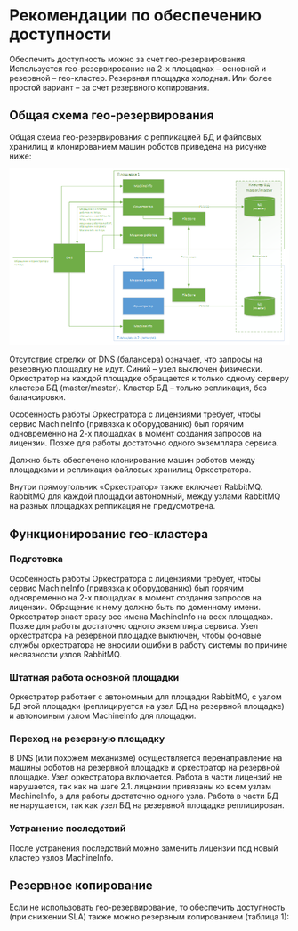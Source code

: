 # Рекомендации по обеспечению доступности

Обеспечить доступность можно за счет гео-резервирования. Используется гео-резервирование на 2-х площадках – основной и резервной – гео-кластер. Резервная площадка холодная. Или более простой вариант – за счет резервного копирования.

## Общая схема гео-резервирования

Общая схема гео-резервирования с репликацией БД и файловых хранилищ и клонированием машин роботов приведена на рисунке ниже:

![](<../../.gitbook/assets/Орк. Общая схема гео-резервирования с репликацией БД.png>)

Отсутствие стрелки от DNS (балансера) означает, что запросы на резервную площадку не идут. Синий – узел выключен физически. Оркестратор на каждой площадке обращается к только одному серверу кластера БД (master/master). Кластер БД – только репликация, без балансировки.

Особенность работы Оркестратора с лицензиями требует, чтобы сервис MachineInfo (привязка к оборудованию) был горячим одновременно на 2-х площадках в момент создания запросов на лицензии. Позже для работы достаточно одного экземпляра сервиса.

Должно быть обеспечено клонирование машин роботов между площадками и репликация файловых хранилищ Оркестратора.

Внутри прямоугольник «Оркестратор» также включает RabbitMQ. RabbitMQ для каждой площадки автономный, между узлами RabbitMQ на разных площадках репликация не предусмотрена.

## Функционирование гео-кластера
### Подготовка
Особенность работы Оркестратора с лицензиями требует, чтобы сервис MachineInfo (привязка к оборудованию) был горячим одновременно на 2-х площадках в момент создания запросов на лицензии. Обращение к нему должно быть по доменному имени. 
Оркестратор знает сразу все имена MachineInfo на всех площадках.
Позже для работы достаточно одного экземпляра сервиса.
Узел оркестратора на резервной площадке выключен, чтобы фоновые службы оркестратора не вносили ошибки в работу системы по причине несвязности узлов RabbitMQ.

###  Штатная работа основной площадки
Оркестратор работает с автономным для площадки RabbitMQ, с узлом БД этой площадки (реплицируется на узел БД на резервной площадке) и автономным узлом MachineInfo для площадки.

###  Переход на резервную площадку
В DNS (или похожем механизме) осуществляется перенаправление на машины роботов на резервной площадке и оркестратор на резервной площадке. 
Узел оркестратора включается. 
Работа в части лицензий не нарушается, так как на шаге 2.1. лицензии привязаны ко всем узлам MachineInfo, а для работы достаточно одного узла.
Работа в части БД не нарушается, так как узел БД на резервной площадке реплицирован.

###  Устранение последствий
После устранения последствий можно заменить лицензии под новый кластер узлов MachineInfo.

## Резервное копирование
Если не использовать гео-резервирование, то обеспечить доступность (при снижении SLA) также можно резервным копированием (таблица 1): 


